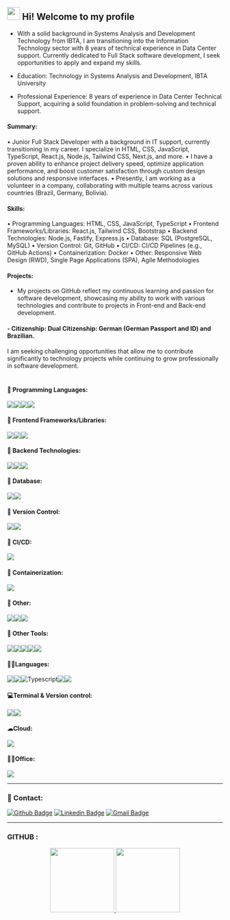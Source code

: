 ## <img src="https://media.giphy.com/media/hvRJCLFzcasrR4ia7z/giphy.gif" width="30px"> Hi! Welcome to my profile

- With a solid background in Systems Analysis and Development Technology from IBTA, I am transitioning into the Information Technology sector with 8 years of technical experience in Data Center support. Currently dedicated to Full Stack software development, I seek opportunities to apply and expand my skills.

 - Education: Technology in Systems Analysis and Development, IBTA University
 - Professional Experience: 8 years of experience in Data Center Technical Support, acquiring a solid foundation in problem-solving and technical support.

#### Summary: <br>
• Junior Full Stack Developer with a background in IT support, currently transitioning in my career. I specialize in HTML, CSS, JavaScript, TypeScript, React.js, Node.js, Tailwind CSS, Next.js, and more.
• I have a proven ability to enhance project delivery speed, optimize application performance, and boost customer satisfaction through custom design solutions and responsive interfaces.
• Presently, I am working as a volunteer in a company, collaborating with multiple teams across various countries (Brazil, Germany, Bolivia).

#### Skills: <br>
• Programming Languages: HTML, CSS, JavaScript, TypeScript 
• Frontend Frameworks/Libraries: React.js, Tailwind CSS, Bootstrap 
• Backend Technologies: Node.js, Fastify, Express.js
• Database: SQL (PostgreSQL, MySQL)
• Version Control: Git, GitHub
• CI/CD: CI/CD Pipelines (e.g., GitHub Actions)
• Containerization: Docker
• Other: Responsive Web Design (RWD), Single Page Applications (SPA), Agile Methodologies


#### Projects: <br>
- My projects on GitHub reflect my continuous learning and passion for software development, showcasing my ability to work with various technologies and contribute to projects in Front-end and Back-end development.

#### - Citizenship: Dual Citizenship: German (German Passport and ID) and Brazilian.
I am seeking challenging opportunities that allow me to contribute significantly to technology projects while continuing to grow professionally in software development.

 
 #

#### 🚀 Programming Languages:
<div style="display:flex">
  <img src="https://img.shields.io/badge/HTML5-E34F26?style=for-the-badge&logo=html5&logoColor=white">
  <img src="https://img.shields.io/badge/CSS3-1572B6?style=for-the-badge&logo=css3&logoColor=white">
  <img src="https://img.shields.io/badge/JavaScript-F7DF1E?style=for-the-badge&logo=javascript&logoColor=black">
  <img src="https://img.shields.io/badge/TypeScript-007ACC?style=for-the-badge&logo=typescript&logoColor=white">
</div>

#### 🚀 Frontend Frameworks/Libraries:
<div style="display:flex">
  <img src="https://img.shields.io/badge/React-20232A?style=for-the-badge&logo=react&logoColor=61DAFB">
  <img src="https://img.shields.io/badge/Tailwind_CSS-38B2AC?style=for-the-badge&logo=tailwind-css&logoColor=white">
  <img src="https://img.shields.io/badge/Bootstrap-563D7C?style=for-the-badge&logo=bootstrap&logoColor=white">
</div>

#### 🚀 Backend Technologies:
<div style="display:flex">
  <img src="https://img.shields.io/badge/Node.js-43853D?style=for-the-badge&logo=node.js&logoColor=white">
  <img src="https://img.shields.io/badge/Fastify-000000?style=for-the-badge&logo=fastify&logoColor=white">
  <img src="https://img.shields.io/badge/Express.js-000000?style=for-the-badge&logo=express&logoColor=white">
</div>

#### 🚀 Database:
<div style="display:flex">
  <img src="https://img.shields.io/badge/PostgreSQL-316192?style=for-the-badge&logo=postgresql&logoColor=white">
  <img src="https://img.shields.io/badge/MySQL-4479A1?style=for-the-badge&logo=mysql&logoColor=white">
</div>

#### 🚀 Version Control:
<div style="display:flex">
  <img src="https://img.shields.io/badge/Git-F05032?style=for-the-badge&logo=git&logoColor=white">
  <img src="https://img.shields.io/badge/GitHub-181717?style=for-the-badge&logo=github&logoColor=white">
</div>

#### 🚀 CI/CD:
<div style="display:flex">
  <img src="https://img.shields.io/badge/GitHub_Actions-2088FF?style=for-the-badge&logo=github-actions&logoColor=white">
</div>

#### 🚀 Containerization:
<div style="display:flex">
  <img src="https://img.shields.io/badge/Docker-2496ED?style=for-the-badge&logo=docker&logoColor=white">
</div>

#### 🚀 Other:
<div style="display:flex">
  <img src="https://img.shields.io/badge/Responsive%20Web%20Design-1572B6?style=for-the-badge&logo=responsive-web-design&logoColor=white">
  <img src="https://img.shields.io/badge/Single%20Page%20Applications-4CAF50?style=for-the-badge&logo=spa&logoColor=white">
  <img src="https://img.shields.io/badge/Agile%20Methodologies-00ADD8?style=for-the-badge&logo=agile&logoColor=white">
</div>

 #### 🚀 Other Tools:
<div style="display:flex">
  <img src="https://img.shields.io/badge/Vite-B73BFE?style=for-the-badge&logo=vite&logoColor=FFD62E">
  <img src="https://img.shields.io/badge/Insomnia-5849be?style=for-the-badge&logo=Insomnia&logoColor=white">
  <img src="https://img.shields.io/badge/Redis-%23DD0031.svg?style=for-the-badge&logo=redis&logoColor=white">
  <img src="https://img.shields.io/badge/Prisma-000000?style=for-the-badge&logo=prisma&logoColor=white">
  <img src="https://img.shields.io/badge/WebSockets-FFA116?style=for-the-badge&logo=websockets&logoColor=white">
</div>


</div>

#### 👨‍💻Languages:
<div style="display:flex">
  <img src="https://img.shields.io/badge/JavaScript-323330?style=for-the-badge&logo=javascript&logoColor=F7DF1E">
  <img src="https://img.shields.io/badge/json-5E5C5C?style=for-the-badge&logo=json&logoColor=white">
  <img alt="Typescript" src="https://img.shields.io/badge/TypeScript-007ACC?style=for-the-badge&logo=typescript&logoColor=white">
  <img src="https://img.shields.io/badge/HTML5-E34F26?style=for-the-badge&logo=html5&logoColor=white">
  <img src="https://img.shields.io/badge/CSS3-1572B6?style=for-the-badge&logo=css3&logoColor=white">  
</div>

#### 💻Terminal & Version control:
<div style="display:flex">
  <img src="https://img.shields.io/badge/GIT-E44C30?style=for-the-badge&logo=git&logoColor=white">
  <img src="https://img.shields.io/badge/linux%20terminal-4D4D4D?style=for-the-badge&logo=windows%20terminal&logoColor=white">

</div>

#### ☁Cloud:
<div style="display:flex">
  <img src="https://img.shields.io/badge/Vercel-000000?style=for-the-badge&logo=vercel&logoColor=white">
</div>

#### 👨‍💻Office:
<div style="display:flex">
  <img src="https://img.shields.io/badge/Notion-000000?style=for-the-badge&logo=notion&logoColor=white">
</div>

--- 

### 📱 Contact:

[![Github Badge](https://img.shields.io/badge/-Github-000?style=flat-square&logo=Github&logoColor=white)](https://github.com/ludiemert)
[![Linkedin Badge](https://img.shields.io/badge/-LinkedIn-blue?style=flat-square&logo)](https://www.linkedin.com/in/lucianadiemert)
[![Gmail Badge](https://img.shields.io/badge/-Gmail-c14438?style=flat-square&logo=Gmail&logoColor=white)](mailto:lucianadiemert@gmail.com)


---

### GITHUB :
<div align="center">
  <a href="https://github.com/ludiemert">
  <img height="150em" src="https://github-readme-stats.vercel.app/api?username=ludiemert&show_icons=true&theme=dracula&include_all_commits=true&count_private=true"/>
  <img height="150em" src="https://github-readme-stats.vercel.app/api/top-langs/?username=ludiemert&layout=compact&langs_count=7&theme=dracula"/>
</div>


